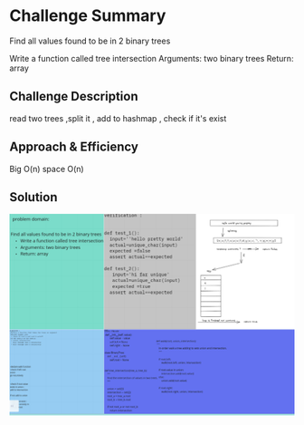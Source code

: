 # Challenge Summary
Find all values found to be in 2 binary trees

Write a function called tree intersection
Arguments: two binary trees
Return: array
## Challenge Description
<!-- Description of the challenge -->
read two trees ,split it , add to hashmap , check if it's exist 

## Approach & Efficiency
<!-- What approach did you take? Why? What is the Big O space/time for this approach? -->
Big O(n)
space O(n)

## Solution
<!-- Embedded whiteboard image -->

![whiteBoard](treeintersection.png)
